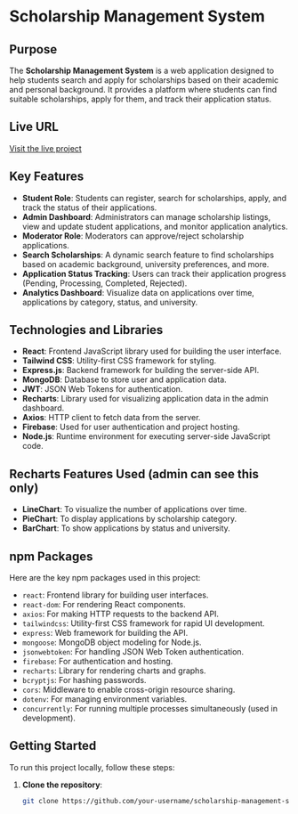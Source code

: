 # Scholarship Management System

## Purpose

The **Scholarship Management System** is a web application designed to help students search and apply for scholarships based on their academic and personal background. It provides a platform where students can find suitable scholarships, apply for them, and track their application status.

## Live URL

[Visit the live project](https://your-live-url.com)

## Key Features

- **Student Role**: Students can register, search for scholarships, apply, and track the status of their applications.
- **Admin Dashboard**: Administrators can manage scholarship listings, view and update student applications, and monitor application analytics.
- **Moderator Role**: Moderators can approve/reject scholarship applications.
- **Search Scholarships**: A dynamic search feature to find scholarships based on academic background, university preferences, and more.
- **Application Status Tracking**: Users can track their application progress (Pending, Processing, Completed, Rejected).
- **Analytics Dashboard**: Visualize data on applications over time, applications by category, status, and university.
  
## Technologies and Libraries

- **React**: Frontend JavaScript library used for building the user interface.
- **Tailwind CSS**: Utility-first CSS framework for styling.
- **Express.js**: Backend framework for building the server-side API.
- **MongoDB**: Database to store user and application data.
- **JWT**: JSON Web Tokens for authentication.
- **Recharts**: Library used for visualizing application data in the admin dashboard.
- **Axios**: HTTP client to fetch data from the server.
- **Firebase**: Used for user authentication and project hosting.
- **Node.js**: Runtime environment for executing server-side JavaScript code.

## Recharts Features Used (admin can see this only)

- **LineChart**: To visualize the number of applications over time.
- **PieChart**: To display applications by scholarship category.
- **BarChart**: To show applications by status and university.

## npm Packages

Here are the key npm packages used in this project:

- `react`: Frontend library for building user interfaces.
- `react-dom`: For rendering React components.
- `axios`: For making HTTP requests to the backend API.
- `tailwindcss`: Utility-first CSS framework for rapid UI development.
- `express`: Web framework for building the API.
- `mongoose`: MongoDB object modeling for Node.js.
- `jsonwebtoken`: For handling JSON Web Token authentication.
- `firebase`: For authentication and hosting.
- `recharts`: Library for rendering charts and graphs.
- `bcryptjs`: For hashing passwords.
- `cors`: Middleware to enable cross-origin resource sharing.
- `dotenv`: For managing environment variables.
- `concurrently`: For running multiple processes simultaneously (used in development).
  
## Getting Started

To run this project locally, follow these steps:

1. **Clone the repository**:
   ```bash
   git clone https://github.com/your-username/scholarship-management-system.git

